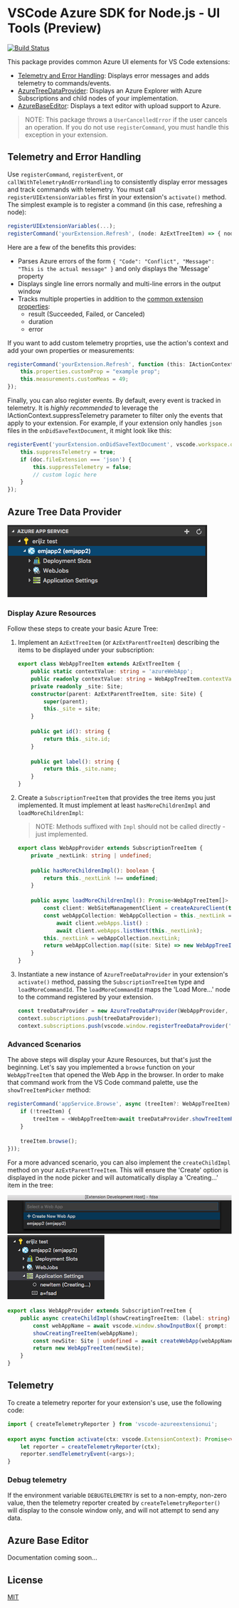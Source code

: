 # VSCode Azure SDK for Node.js - UI Tools (Preview)

[![Build Status](https://dev.azure.com/ms-azuretools/AzCode/_apis/build/status/vscode-azuretools)](https://dev.azure.com/ms-azuretools/AzCode/_build/latest?definitionId=17)

This package provides common Azure UI elements for VS Code extensions:
* [Telemetry and Error Handling](#telemetry-and-error-handling): Displays error messages and adds telemetry to commands/events.
* [AzureTreeDataProvider](#azure-tree-data-provider): Displays an Azure Explorer with Azure Subscriptions and child nodes of your implementation.
* [AzureBaseEditor](#azure-base-editor): Displays a text editor with upload support to Azure.

> NOTE: This package throws a `UserCancelledError` if the user cancels an operation. If you do not use `registerCommand`, you must handle this exception in your extension.

## Telemetry and Error Handling

Use `registerCommand`, `registerEvent`, or ` callWithTelemetryAndErrorHandling` to consistently display error messages and track commands with telemetry. You must call `registerUIExtensionVariables` first in your extension's `activate()` method. The simplest example is to register a command (in this case, refreshing a node):
```typescript
registerUIExtensionVariables(...);
registerCommand('yourExtension.Refresh', (node: AzExtTreeItem) => { node.refresh(); });
```
Here are a few of the benefits this provides:
* Parses Azure errors of the form `{ "Code": "Conflict", "Message": "This is the actual message" }` and only displays the 'Message' property
* Displays single line errors normally and multi-line errors in the output window
* Tracks multiple properties in addition to the [common extension properties](https://github.com/Microsoft/vscode-extension-telemetry#common-properties):
  * result (Succeeded, Failed, or Canceled)
  * duration
  * error

If you want to add custom telemetry proprties, use the action's context and add your own properties or measurements:
```typescript
registerCommand('yourExtension.Refresh', function (this: IActionContext): void {
    this.properties.customProp = "example prop";
    this.measurements.customMeas = 49;
});
```

Finally, you can also register events. By default, every event is tracked in telemetry. It is *highly recommended* to leverage the IActionContext.suppressTelemetry parameter to filter only the events that apply to your extension. For example, if your extension only handles `json` files in the `onDidSaveTextDocument`, it might look like this:
```typescript
registerEvent('yourExtension.onDidSaveTextDocument', vscode.workspace.onDidSaveTextDocument, async function (this: IActionContext, doc: vscode.TextDocument): Promise<void> {
    this.suppressTelemetry = true;
    if (doc.fileExtension === 'json') {
        this.suppressTelemetry = false;
        // custom logic here
    }
});
```

## Azure Tree Data Provider
![ExampleTree](resources/ExampleTree.png)

### Display Azure Resources
Follow these steps to create your basic Azure Tree:
1. Implement an `AzExtTreeItem` (or `AzExtParentTreeItem`) describing the items to be displayed under your subscription:
    ```typescript
    export class WebAppTreeItem extends AzExtTreeItem {
        public static contextValue: string = 'azureWebApp';
        public readonly contextValue: string = WebAppTreeItem.contextValue;
        private readonly _site: Site;
        constructor(parent: AzExtParentTreeItem, site: Site) {
            super(parent);
            this._site = site;
        }

        public get id(): string {
            return this._site.id;
        }

        public get label(): string {
            return this._site.name;
        }
    }
    ```
1. Create a `SubscriptionTreeItem` that provides the tree items you just implemented. It must implement at least `hasMoreChildrenImpl` and `loadMoreChildrenImpl`:
    > NOTE: Methods suffixed with `Impl` should not be called directly - just implemented.
    ```typescript
    export class WebAppProvider extends SubscriptionTreeItem {
        private _nextLink: string | undefined;

        public hasMoreChildrenImpl(): boolean {
            return this._nextLink !== undefined;
        }

        public async loadMoreChildrenImpl(): Promise<WebAppTreeItem[]> {
            const client: WebSiteManagementClient = createAzureClient(this.root, WebSiteManagementClient);
            const webAppCollection: WebAppCollection = this._nextLink === undefined ?
                await client.webApps.list() :
                await client.webApps.listNext(this._nextLink);
            this._nextLink = webAppCollection.nextLink;
            return webAppCollection.map((site: Site) => new WebAppTreeItem(this, site)));
        }
    }
    ```
1. Instantiate a new instance of `AzureTreeDataProvider` in your extension's `activate()` method, passing the `SubscriptionTreeItem` type and `loadMoreCommandId`. The `loadMoreCommandId` maps the 'Load More...' node to the command registered by your extension.
    ```typescript
    const treeDataProvider = new AzureTreeDataProvider(WebAppProvider, 'appService.LoadMore');
    context.subscriptions.push(treeDataProvider);
    context.subscriptions.push(vscode.window.registerTreeDataProvider('azureAppService', treeDataProvider));
    ```

### Advanced Scenarios
The above steps will display your Azure Resources, but that's just the beginning. Let's say you implemented a `browse` function on your `WebAppTreeItem` that opened the Web App in the browser. In order to make that command work from the VS Code command palette, use the `showTreeItemPicker` method:
```typescript
registerCommand('appService.Browse', async (treeItem?: WebAppTreeItem) => {
    if (!treeItem) {
        treeItem = <WebAppTreeItem>await treeDataProvider.showTreeItemPicker(WebAppTreeItem.contextValue);
    }

    treeItem.browse();
}));
```

For a more advanced scenario, you can also implement the `createChildImpl` method on your `AzExtParentTreeItem`. This will ensure the 'Create' option is displayed in the node picker and will automatically display a 'Creating...' item in the tree:

![CreateNodePicker](resources/CreateNodePicker.png) ![CreatingNode](resources/CreatingNode.png)
```typescript
export class WebAppProvider extends SubscriptionTreeItem {
    public async createChildImpl(showCreatingTreeItem: (label: string) => void, _userOptions?: any): Promise<WebAppTreeItem> {
        const webAppName = await vscode.window.showInputBox({ prompt: 'Enter the name of your new Web App' });
        showCreatingTreeItem(webAppName);
        const newSite: Site | undefined = await createWebApp(webAppName, this.root);
        return new WebAppTreeItem(newSite);
    }
}
```

## Telemetry

To create a telemetry reporter for your extension's use, use the following code:

```typescript
import { createTelemetryReporter } from 'vscode-azureextensionui';

export async function activate(ctx: vscode.ExtensionContext): Promise<void> {
    let reporter = createTelemetryReporter(ctx);
    reporter.sendTelemetryEvent(<args>);
}
```

### Debug telemetry

If the environment variable `DEBUGTELEMETRY` is set to a non-empty, non-zero value, then the telemetry reporter created by `createTelemetryReporter()` will display to the console window only, and will not attempt to send any data.

## Azure Base Editor

Documentation coming soon...

## License
[MIT](LICENSE.md)
